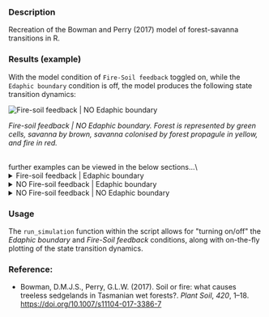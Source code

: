 ### Description
Recreation of the Bowman and Perry (2017) model of forest-savanna transitions in R.

### Results (example)

With the model condition of `Fire-Soil feedback` toggled on, while the `Edaphic boundary` condition is off, the model produces the following state transition dynamics:

![Fire-soil feedback | NO Edaphic boundary](www/Example_FSfb_NOEdaphBound.gif)

*Fire-soil feedback | NO Edaphic boundary. Forest is represented by green cells, savanna by brown, savanna colonised by forest propagule in yellow, and fire in red.*

<br>
further examples can be viewed in the below sections...\

<br>

<details><summary>Fire-soil feedback | Edaphic boundary</summary>

![Fire-soil feedback | Edaphic boundary](www/Example_FSfb_EdaphBound.gif)

</details>

<details><summary>NO Fire-soil feedback | Edaphic boundary</summary>

![Fire-soil feedback | Edaphic boundary](www/Example_NOFSfb_EdaphBound.gif)

</details>

<details><summary>NO Fire-soil feedback | NO Edaphic boundary</summary>

![Fire-soil feedback | Edaphic boundary](www/Example_NOFSfb_NOEdaphBound.gif)

</details>

### Usage
The `run_simulation` function within the script allows for "turning on/off" the *Edaphic boundary* and *Fire-Soil feedback* conditions, along with on-the-fly plotting of the state transition dynamics.

### Reference:
- Bowman, D.M.J.S., Perry, G.L.W. (2017). Soil or fire: what causes treeless sedgelands in Tasmanian wet forests?. *Plant Soil*, *420*, 1–18. https://doi.org/10.1007/s11104-017-3386-7
